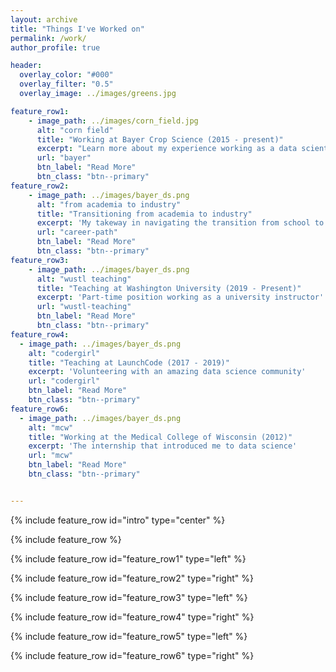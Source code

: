 ```yaml
---
layout: archive
title: "Things I've Worked on"
permalink: /work/
author_profile: true

header:
  overlay_color: "#000"
  overlay_filter: "0.5"
  overlay_image: ../images/greens.jpg

feature_row1:
    - image_path: ../images/corn_field.jpg
      alt: "corn field"
      title: "Working at Bayer Crop Science (2015 - present)"
      excerpt: "Learn more about my experience working as a data scientist in at Bayer Crop Science"
      url: "bayer"
      btn_label: "Read More"
      btn_class: "btn--primary"
feature_row2:
    - image_path: ../images/bayer_ds.png
      alt: "from academia to industry"
      title: "Transitioning from academia to industry"
      excerpt: 'My takeway in navigating the transition from school to work'
      url: "career-path"
      btn_label: "Read More"
      btn_class: "btn--primary"
feature_row3:
    - image_path: ../images/bayer_ds.png
      alt: "wustl teaching"
      title: "Teaching at Washington University (2019 - Present)"
      excerpt: 'Part-time position working as a university instructor'
      url: "wustl-teaching"
      btn_label: "Read More"
      btn_class: "btn--primary"
feature_row4:
  - image_path: ../images/bayer_ds.png
    alt: "codergirl"
    title: "Teaching at LaunchCode (2017 - 2019)"
    excerpt: 'Volunteering with an amazing data science community'
    url: "codergirl"
    btn_label: "Read More"
    btn_class: "btn--primary"  
feature_row6:
  - image_path: ../images/bayer_ds.png
    alt: "mcw"
    title: "Working at the Medical College of Wisconsin (2012)"
    excerpt: 'The internship that introduced me to data science'
    url: "mcw"
    btn_label: "Read More"
    btn_class: "btn--primary"    


---
```



{% include feature_row id="intro" type="center" %}

{% include feature_row %}

{% include feature_row id="feature_row1" type="left" %}

{% include feature_row id="feature_row2" type="right" %}

{% include feature_row id="feature_row3" type="left" %}

{% include feature_row id="feature_row4" type="right" %}

{% include feature_row id="feature_row5" type="left" %}

{% include feature_row id="feature_row6" type="right" %}
